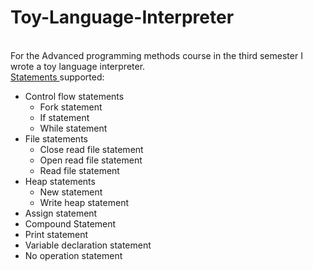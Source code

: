 # Toy-Language-Interpreter
<br/>
For the Advanced programming methods course in the third semester I wrote a toy language interpreter.<br/>
<a href="https://github.com/ComanacDragos/Toy-Language-Interpreter/tree/main/Interpreter/src/Model/Statements">Statements </a> supported:
<ul>
  <li>
    Control flow statements
    <ul>
      <li>Fork statement</li>
      <li>If statement</li>
      <li>While statement</li>
    </ul>
  </li>
  <li>
    File statements
    <ul>
      <li>Close read file statement</li>
      <li>Open read file statement</li>
      <li>Read file statement</li>
    </ul>
  </li>
  <li>
    Heap statements
    <ul>
      <li>New statement</li>
      <li>Write heap statement</li>
    </ul>
  </li>
  <li>Assign statement</li>
  <li>Compound Statement</li>
  <li>Print statement</li>
  <li>Variable declaration statement</li>
  <li>No operation statement</li>
</ul>
